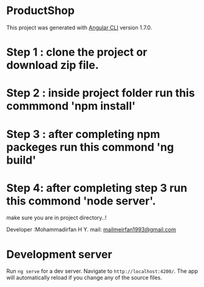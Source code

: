 # ProductShop

This project was generated with [Angular CLI](https://github.com/angular/angular-cli) version 1.7.0.

# Step 1 : clone the project or download zip file.

# Step 2 : inside project folder run this commmond 'npm install'

# Step 3 : after completing npm packeges run this commond 'ng build'

# Step 4: after completing step 3 run this commond 'node server'.

make sure you are in project directory..!



Developer :Mohammadirfan H Y.
mail: mailmeirfan1993@gmail.com

# Development server

Run `ng serve` for a dev server. Navigate to `http://localhost:4200/`. The app will automatically reload if you change any of the source files.

